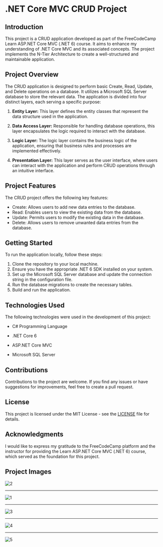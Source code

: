 # .NET Core MVC CRUD Project

## Introduction

This project is a CRUD application developed as part of the FreeCodeCamp Learn ASP.NET Core MVC (.NET 6) course. It aims to enhance my understanding of .NET Core MVC and its associated concepts. The project implements the N-Tier Architecture to create a well-structured and maintainable application.

## Project Overview

The CRUD application is designed to perform basic Create, Read, Update, and Delete operations on a database. It utilizes a Microsoft SQL Server database to store the relevant data. The application is divided into four distinct layers, each serving a specific purpose:

1. **Entity Layer:** This layer defines the entity classes that represent the data structure used in the application.

2. **Data Access Layer:** Responsible for handling database operations, this layer encapsulates the logic required to interact with the database.

3. **Logic Layer:** The logic layer contains the business logic of the application, ensuring that business rules and processes are implemented effectively.

4. **Presentation Layer:** This layer serves as the user interface, where users can interact with the application and perform CRUD operations through an intuitive interface.

## Project Features

The CRUD project offers the following key features:

- Create: Allows users to add new data entries to the database.
- Read: Enables users to view the existing data from the database.
- Update: Permits users to modify the existing data in the database.
- Delete: Allows users to remove unwanted data entries from the database.

## Getting Started

To run the application locally, follow these steps:

1. Clone the repository to your local machine.
2. Ensure you have the appropriate .NET 6 SDK installed on your system.
3. Set up the Microsoft SQL Server database and update the connection string in the configuration file.
4. Run the database migrations to create the necessary tables.
5. Build and run the application.

## Technologies Used

The following technologies were used in the development of this project:

- C# Programming Language

- .NET Core 6

- ASP.NET Core MVC
- Microsoft SQL Server


## Contributions

Contributions to the project are welcome. If you find any issues or have suggestions for improvements, feel free to create a pull request.

## License

This project is licensed under the MIT License - see the [LICENSE](LICENSE) file for details.

## Acknowledgments

I would like to express my gratitude to the FreeCodeCamp platform and the instructor for providing the Learn ASP.NET Core MVC (.NET 6) course, which served as the foundation for this project.

## Project Images
![2](https://github.com/Olcaytp/BulkyBookWebApp-.NetCore-MVC/assets/85984966/a8af6122-0d7e-4760-9fe3-cd7e9d0c2a27)
*******************************************************************************************************************************************************************************
![1](https://github.com/Olcaytp/BulkyBookWebApp-.NetCore-MVC/assets/85984966/fc5e99f8-6167-48ae-a99a-0bbf03e67ccb)
*******************************************************************************************************************************************************************************
![3](https://github.com/Olcaytp/BulkyBookWebApp-.NetCore-MVC/assets/85984966/20471d2e-daa2-44bd-9a3b-5341e0027623)
*******************************************************************************************************************************************************************************
![4](https://github.com/Olcaytp/BulkyBookWebApp-.NetCore-MVC/assets/85984966/2e8fbab3-3871-4c87-9cf8-6de4d5132063)
*******************************************************************************************************************************************************************************
![5](https://github.com/Olcaytp/BulkyBookWebApp-.NetCore-MVC/assets/85984966/8ebc9e58-dfc3-4cb2-95b5-4a5ff2761454)
